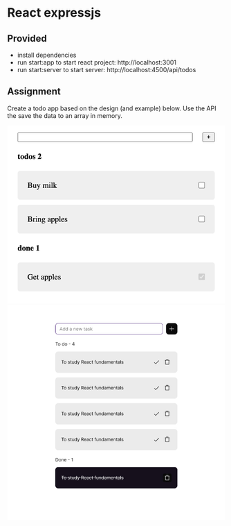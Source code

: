 # React expressjs

## Provided
- install dependencies
- run start:app to start react project: http://localhost:3001
- run start:server to start server: http://localhost:4500/api/todos

## Assignment
Create a todo app based on the design (and example) below.
Use the API the save the data to an array in memory.

![App](app.jpg)
![Design](app-design.jpg)
